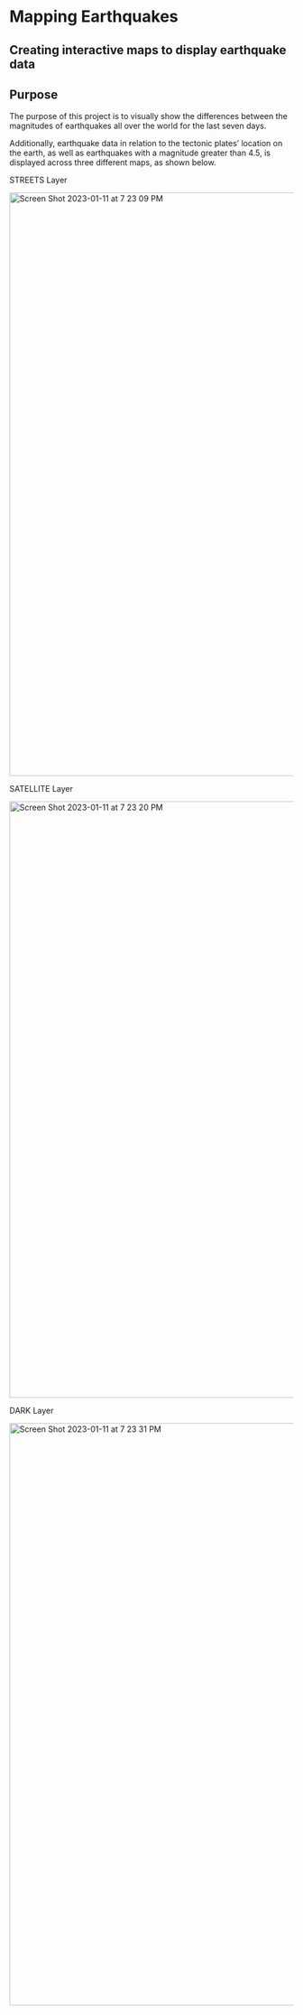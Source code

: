 # Mapping Earthquakes
## Creating interactive maps to display earthquake data

## Purpose

The purpose of this project is to visually show the differences between the magnitudes of earthquakes all over the world for the last seven days.

Additionally, earthquake data in relation to the tectonic plates’ location on the earth, as well as earthquakes with a magnitude greater than 4.5, is displayed across three different maps, as shown below.

STREETS Layer

<img width="1034" alt="Screen Shot 2023-01-11 at 7 23 09 PM" src="https://user-images.githubusercontent.com/113553238/211946769-6e315fcd-b5d0-49b3-8fc2-080a2f77bccb.png">

SATELLITE Layer

<img width="1057" alt="Screen Shot 2023-01-11 at 7 23 20 PM" src="https://user-images.githubusercontent.com/113553238/211946778-55873267-02f2-4e7d-928b-93247723b53a.png">

DARK Layer

<img width="1032" alt="Screen Shot 2023-01-11 at 7 23 31 PM" src="https://user-images.githubusercontent.com/113553238/211946794-9da589a3-76e7-41a4-96c8-ff78ef04e5ad.png">




